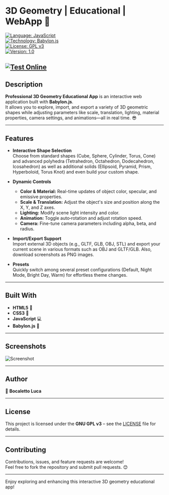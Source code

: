 # 3D Geometry | Educational | WebApp 🚀

[![Language: JavaScript](https://img.shields.io/badge/language-JavaScript-yellow.svg)](https://www.javascript.com)  
[![Technology: Babylon.js](https://img.shields.io/badge/technology-Babylon.js-blue.svg)](https://www.babylonjs.com)  
[![License: GPL v3](https://img.shields.io/badge/license-GPLv3-blue.svg)](https://www.gnu.org/licenses/gpl-3.0)  
[![Version: 1.0](https://img.shields.io/badge/version-1.0-green.svg)]()

[![Test Online](https://img.shields.io/badge/Test%20Online-Click%20Here-brightgreen?style=for-the-badge)](https://bocaletto-luca.github.io/Geometry-3d-Explorer/)
---

## Description

**Professional 3D Geometry Educational App** is an interactive web application built with **Babylon.js**.  
It allows you to explore, import, and export a variety of 3D geometric shapes while adjusting parameters like scale, translation, lighting, material properties, camera settings, and animations—all in real time. 😎

---

## Features

- **Interactive Shape Selection**  
  Choose from standard shapes (Cube, Sphere, Cylinder, Torus, Cone) and advanced polyhedra (Tetrahedron, Octahedron, Dodecahedron, Icosahedron) as well as additional solids (Ellipsoid, Pyramid, Prism, Hyperboloid, Torus Knot) and even build your custom shape.

- **Dynamic Controls**  
  - **Color & Material:** Real-time updates of object color, specular, and emissive properties.  
  - **Scale & Translation:** Adjust the object's size and position along the X, Y, and Z axes.  
  - **Lighting:** Modify scene light intensity and color.  
  - **Animation:** Toggle auto‑rotation and adjust rotation speed.  
  - **Camera:** Fine-tune camera parameters including alpha, beta, and radius.

- **Import/Export Support**  
  Import external 3D objects (e.g., GLTF, GLB, OBJ, STL) and export your current scene in various formats such as OBJ and GLTF/GLB. Also, download screenshots as PNG images.

- **Presets**  
  Quickly switch among several preset configurations (Default, Night Mode, Bright Day, Warm) for effortless theme changes.

---

## Built With

- **HTML5** 📝  
- **CSS3** 🎨  
- **JavaScript** 💻  
- **Babylon.js** 🚀

---

## Screenshots

![Screenshot](screenshot.png)

---

## Author

👤 **Bocaletto Luca**  

---

## License

This project is licensed under the **GNU GPL v3** – see the [LICENSE](https://www.gnu.org/licenses/gpl-3.0) file for details.

---

## Contributing

Contributions, issues, and feature requests are welcome!  
Feel free to fork the repository and submit pull requests. 😊

---

Enjoy exploring and enhancing this interactive 3D geometry educational app!
